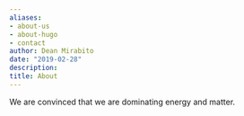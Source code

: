 ```yaml
---
aliases:
- about-us
- about-hugo
- contact
author: Dean Mirabito
date: "2019-02-28"
description:
title: About
---
```


We are convinced that we are dominating energy and matter.  



